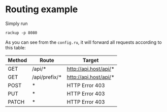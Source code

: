 # Routing example

Simply run

```
rackup -p 8080
```

As you can see from the `config.ru`, it will forward all requests according to this table:

| Method | Route                 | Target                |
|--------|-----------------------|-----------------------|
| GET    | /api/*                | http://api.host/api/* |
| GET    | /api/prefix/*         | http://api.host/api/* |
| POST   | *                     | HTTP Error 403        |
| PUT    | *                     | HTTP Error 403        |
| PATCH  | *                     | HTTP Error 403        |
